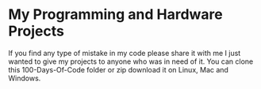 # My Programming and Hardware Projects
If you find any type of mistake in my code please share it with me I just wanted to give my projects to anyone who was in need of it.
You can clone this 100-Days-Of-Code folder or zip download it on Linux, Mac and Windows.
